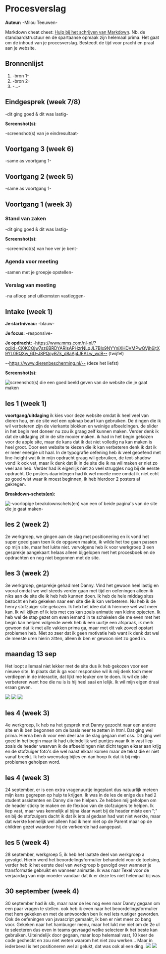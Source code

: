# Procesverslag
**Auteur:** -Milou Teeuwen-

Markdown cheat cheet: [Hulp bij het schrijven van Markdown](https://github.com/adam-p/markdown-here/wiki/Markdown-Cheatsheet). Nb. de standaardstructuur en de spartaanse opmaak zijn helemaal prima. Het gaat om de inhoud van je procesverslag. Besteedt de tijd voor pracht en praal aan je website.



## Bronnenlijst
1. -bron 1-
2. -bron 2-
3. -...-



## Eindgesprek (week 7/8)

-dit ging goed & dit was lastig-

**Screenshot(s):**

-screenshot(s) van je eindresultaat-



## Voortgang 3 (week 6)

-same as voortgang 1-



## Voortgang 2 (week 5)

-same as voortgang 1-



## Voortgang 1 (week 3)

### Stand van zaken

-dit ging goed & dit was lastig-

**Screenshot(s):**

-screenshot(s) van hoe ver je bent-

### Agenda voor meeting

-samen met je groepje opstellen-

### Verslag van meeting

-na afloop snel uitkomsten vastleggen-



## Intake (week 1)

**Je startniveau:** -blauw-

**Je focus:** -responsive-

**Je opdracht:** -https://www.mms.com/nl-nl/?gclid=Cj0KCQjw7sz6BRDYARIsAPHzrNLqJL7BIx9NYYniXHDVMPwQVjh6jtX9YL0RQXw_6D-J8PQnyBZk_d8aAj4JEALw_wcB-- (twijfel)

--https://www.dierenbescherming.nl/-- (deze het liefst)

**Screenshot(s):**

![screenshot(s) die een goed beeld geven van de website die je gaat maken](images/homepage.png)



## les 1 (week 1)
**voortgang/uitdaging**
ik kies voor deze website omdat ik heel veel van dieren hou, en de site wel een opknap beurt kan gebruiken. De dingen die ik wil verbeteren zijn de vierkante blokken en weinige afbeeldingen. de slider in het begin met doneer nu zou ik graag zelf kunnen maken. Verder denk ik dat de uitdaging zit in de site mooier maken. ik had in het begin gekozen voor de apple site, maar de kans dat ik dat niet volledig na kan maken is heel groot. Door een website te kiezen die ik kan verbeteren denk ik dat ik er meer energie uit haal. In de typografie oefening heb ik veel geoefend met line-height wat ik in mijn opdracht graag wil gebruiken, de text-shadow vond ik ook vet, maar ik denk dat ik in de site die ik na wil maken er niet zo veel aan heb. Verder had ik eigenlijk niet zo veel struggles nog bij de eerste opdracht. De posters daarintegen had ik wel moeite mee omdat ik niet echt zo goed wist waar ik moest beginnen, ik heb hierdoor 2 posters af gekregen.

**Breakdown-schets(en):**

![-voorlopige breakdownschets(en) van een of beide pagina's van de site die je gaat maken-      ](images/homepage2.png )

## les 2 (week 2)
2e werkgroep, we gingen aan de slag met positionering en ik vond het super goed gaan toen ik de opgaven maakte, ik wilde het toe gaan passen op mijn site, maar het lukte niet. vervolgens heb ik voor werkgroep 3 een gesprekje aangekaart helaas alleen bijgelopen met het procesboek en de opdrachten en nog niet begonnen met de site.

## les 3 (week 2)
3e werkgroep, gesprekje gehad met Danny. Vind het gewoon heel lastig en vooral omdat we wel steeds verder gaan met tijd en oefeningen alleen ik niks aan de site die ik heb heb kunnen doen. Ik heb de hele middag sites bezocht en heb gekeken naar een site die ik kan verbeteren. Nu heb ik de henry stofzuiger site gekozen. Ik heb het idee dat ik hiermee wel wat meer kan. Ik wil kijken of ik iets met css kan zoals animatie van kleine opjecten. Ik heb wel de stap gezet om even iemand in te schakelen die me even met het begin kan helpen volgende week heb ik een uurtje een afspraak, ik merk gewoon dat ik met alle vakken prima ga, maar met dit vak zoveel opstart problemen heb. Niet zo zeer dat ik geen motivatie heb want ik denk dat wel de meeste uren hierin zitten, alleen ik ben er gewoon niet zo goed in.

## maandag 13 sep
Het loopt allemaal niet lekker met de site dus ik heb gekozen voor een nieuwe site. In plaats dat ik ga voor responsive wil ik mij denk toch meer verdiepen in de interactie, dat lijkt me leuker om te doen. Ik wil de site verbeteren want hoe die nu is is hij heel saai en lelijk. Ik wil mijn eigen draai eraan geven.

![](images/henryhome.png )
![](images/henrytekst.png )
![](images/henrybutton.png )

## les 4 (week 3)
4e werkgroep, Ik heb na het gesprek met Danny gezocht naar een andere site en ik ben begonnen om de basis neer te zetten in html. Dat ging wel prima. Hierna ben ik voor een deel aan de slag gegaan met css. Dit ging wel goed in het begin maar ik had uiteindelijk wel puntjes waar ik in vast liep zoals de header waarvan ik de afbeeldingen niet dicht tegen elkaar aan krijg en de stofzuiger foto's die wel naast elkaar komen maar de tekst die er niet vanaf breekt. Ik heb woensdag bijles en dan hoop ik dat ik bij mijn problemen geholpen word.

## les 4 (week 3)
24 september, er is een extra vragenuurtje ingeplant dus natuurlijk meteen mijn kans gegrepen op hulp te krijgen. Ik was in de les de enige dus had 2 student assistenten en Danny die me hielpen. Ze hebben mij geholpen om de header sticky te maken en de flexbox van de stofzuigers te helpen. Ik liep vast, maar was kennelijk al bijna klaar want bij de header miste een ";" en bij de stofzuigers dacht ik dat ik iets al gedaan had wat niet werkte, maar dat werkte kennelijk wel alleen had ik hem niet op de Parent maar op de children gezet waardoor hij de verkeerde had aangepast.

## les 5 (week 4)
28 september, werkgroep 5, ik heb het laatste deel van werkgroep a gevolgd. Hierin werd het beoordelingsformulier behandeld voor de toetsing, verder heb ik het eerste deel van werkgroep b gevolgd over wanneer je transformatie gebruikt en wanneer animatie. Ik was naar Texel voor de verjaardag van mijn moeder vandaar dat ik er deze les niet helemaal bij was.

## 30 september (week 4)
30 september had ik slb, maar naar de les nog even naar Danny gegaan om een paar vragen te stellen.
ook heb ik even naar het beoordelingsformulier met hem gekeken en met de antwoorden ben ik wel iets rustiger geworden. Ook de oefeningen van javascript gemaakt, ik ben er niet meer zo bang voor. Gekeken naar het hamburger menu, maar het lukt me niet om de 2e ul te selecteren dus even in teams gevraagd welke selecteer ik het beste kan gebruiken. Uiteindelijk door gegaan, maar loop helemaal vast, 10 keer de code gecheckt en zou niet weten waarom het niet zou werken... Maar in iederbeval is het positioneren wel al gelukt, dat was ook al een ding.
![](images/officieelmenu.png)
![](images/mijnmenu.png )